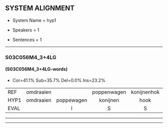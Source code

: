 
## SYSTEM ALIGNMENT

- System Name = hyp1

- Speakers = 1

- Sentences = 1

---

### S03C056M4_3+4LG

#### (S03C056M4_3+4LG-words)

- Cor=41.1%	Sub=35.7%	Del=0.0%	Ins=23.2%

|  |  |  |  |  |  |  |  |  |  |  |  |  |  |  |  |  |  |  |  |  |  |  |  |  |  |  |  |  |  |  |  |  |  |  |  |  |  |  |  |  |  |  |  |  |  |  |  |  |  |  |  |  |  |  |  |  |
|:--- |:---:|:---:|:---:|:---:|:---:|:---:|:---:|:---:|:---:|:---:|:---:|:---:|:---:|:---:|:---:|:---:|:---:|:---:|:---:|:---:|:---:|:---:|:---:|:---:|:---:|:---:|:---:|:---:|:---:|:---:|:---:|:---:|:---:|:---:|:---:|:---:|:---:|:---:|:---:|:---:|:---:|:---:|:---:|:---:|:---:|:---:|:---:|:---:|:---:|:---:|:---:|:---:|:---:|:---:|:---:|:---:|
| REF | omdraaien |  | poppenwagen | konijnenhok | elastiekje |  |  |  | ruziemaken | teddybeer | dierentuin | paddenstoelen | verstoppertje | wasmachine | fototoestel | toiletpapier |  | vrachtwagen | buurmannen | vogelkooi | olifant | schommelen |  |  | iedereen | iedereen | schoenenwinkel | knutselen | ophangen | verjaardag | sprookjesboek |  |  | tandenborstel | lucifer | slaapkamer |  |  | achterdeur | ziekenhuis | nieuwsgierig | * | afblijven | kabouter | washandje | * | sneeuwwitje |  | goeiendag | vakantie | limonade | autorijden | eindelijk | familie | chocolade |  |
| HYP1 | omdraaien | poppewagen | konijnen | hook | elastiekje | ruzie | maken | tediber | dieren | tellen | badestole | voor | stobbertje | vasmachine | fotattoustel | toiletpapier | vraaht | wagen | buurmannen | vogelkooy | olifant | schommelen | iader | in | iedereen | schone | winkel | knutselen | ophangen | verjaardag | sprookjesboek | tan | de | borstol | lucifer | slaapkamer | achter | deur | 't | ziekenhuis | nieuwsgierig | ach | afblijven | kabouter | wassentje | sneeuwuw | sneeuwwitje | goeien | dag | vakantie | klimonade | autorijden | eindelijk | familie | chocolade | g |
| EVAL |  | I | S | S |  | I | I | I | S | S | S | S | S | S | S |  | I | S |  | S |  |  | I | I |  | S | S |  |  |  |  | I | I | S |  |  | I | I | S |  |  | S |  |  | S | S |  | I | S |  | S |  |  |  |  | I |
---

---
